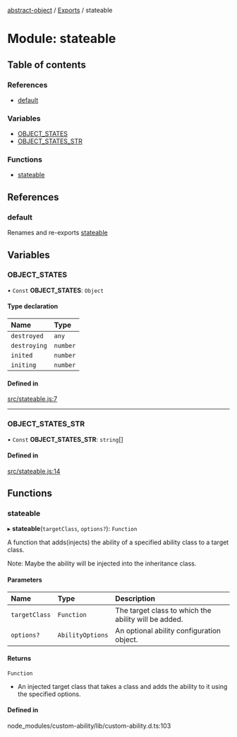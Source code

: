 [abstract-object](../README.md) / [Exports](../modules.md) / stateable

# Module: stateable

## Table of contents

### References

- [default](stateable.md#default)

### Variables

- [OBJECT\_STATES](stateable.md#object_states)
- [OBJECT\_STATES\_STR](stateable.md#object_states_str)

### Functions

- [stateable](stateable.md#stateable)

## References

### default

Renames and re-exports [stateable](stateable.md#stateable)

## Variables

### OBJECT\_STATES

• `Const` **OBJECT\_STATES**: `Object`

#### Type declaration

| Name | Type |
| :------ | :------ |
| `destroyed` | `any` |
| `destroying` | `number` |
| `inited` | `number` |
| `initing` | `number` |

#### Defined in

[src/stateable.js:7](https://github.com/snowyu/abstract-object/blob/a10e79f/src/stateable.js#L7)

___

### OBJECT\_STATES\_STR

• `Const` **OBJECT\_STATES\_STR**: `string`[]

#### Defined in

[src/stateable.js:14](https://github.com/snowyu/abstract-object/blob/a10e79f/src/stateable.js#L14)

## Functions

### stateable

▸ **stateable**(`targetClass`, `options?`): `Function`

A function that adds(injects) the ability of a specified ability class to a target class.

Note: Maybe the ability will be injected into the inheritance class.

#### Parameters

| Name | Type | Description |
| :------ | :------ | :------ |
| `targetClass` | `Function` | The target class to which the ability will be added. |
| `options?` | `AbilityOptions` | An optional ability configuration object. |

#### Returns

`Function`

- An injected target class that takes a class and adds the ability to it using the specified
                      options.

#### Defined in

node_modules/custom-ability/lib/custom-ability.d.ts:103
